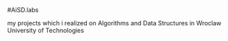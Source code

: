 #AiSD.labs

my projects which i realized on Algorithms and Data Structures in Wroclaw University of Technologies